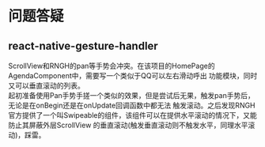 # 问题答疑

## react-native-gesture-handler

ScrollView和RNGH的pan等手势会冲突。在该项目的HomePage的AgendaComponent中，需要写一个类似于QQ可以左右滑动呼出
功能模块，同时又可以垂直滚动的列表。  
起初准备使用Pan手势手搓一个类似的效果，但是尝试后无果，触发pan手势后，无论是在onBegin还是在onUpdate回调函数中都无法
触发滚动。之后发现RNGH官方提供了一个叫Swipeable的组件，该组件可以在提供水平滚动的情况下，又能防止其屏蔽外层ScrollView
的垂直滚动(触发垂直滚动则不触发水平，同理水平滚动)，踩雷。

##   
